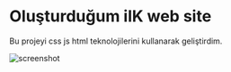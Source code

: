 # Oluşturduğum ilK web site
Bu projeyi css js html teknolojilerini kullanarak geliştirdim.

![screenshot]([https://we.tl/t-xFf41y835O](https://r.resimlink.com/qMQHUitBba7.png))

